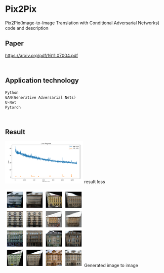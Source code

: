 # Pix2Pix
Pix2Pix(Image-to-Image Translation with Conditional Adversarial Networks) code and description

## Paper
https://arxiv.org/pdf/1611.07004.pdf

<br/>

## Application technology
```
Python  
GAN(Generative Adversarial Nets)
U-Net
Pytorch  
```

<br/>

## Result

<img src = "./loss.PNG" width="50%"> 
result loss

<br/>
<br/>

<img src = "./result.PNG" width="50%"> 
Generated image to image
